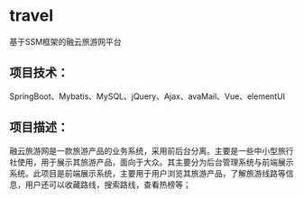 # travel
基于SSM框架的融云旅游网平台
## 项目技术：

SpringBoot、Mybatis、MySQL、jQuery、Ajax、avaMail、Vue、elementUI

##  项目描述：

融云旅游网是一款旅游产品的业务系统，采用前后台分离。主要是一些中小型旅行社使用，用于展示其旅游产品，面向于大众。其主要分为后台管理系统与前端展示系统。此项目是前端展示系统，主要用于用户浏览其旅游产品，了解旅游线路等信息，用户还可以收藏路线，搜索路线，查看热榜等；
